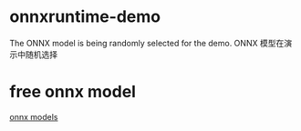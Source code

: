 # onnxruntime-demo
The ONNX model is being randomly selected for the demo.
ONNX 模型在演示中随机选择
# free onnx model
[onnx models](https://github.com/onnx/models/tree/main)